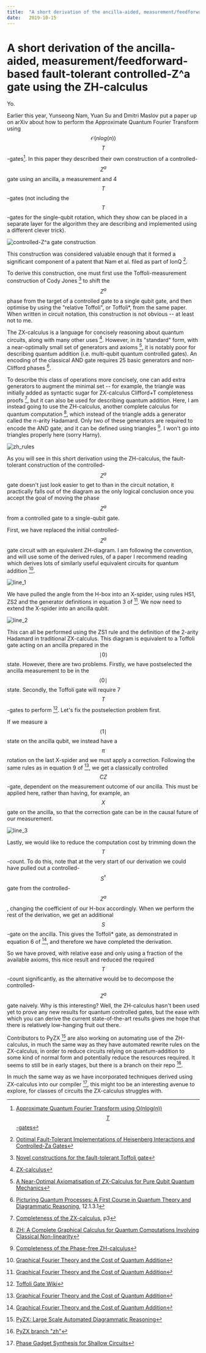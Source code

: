 ```yaml
---
title:  "A short derivation of the ancilla-aided, measurement/feedforward-based fault-tolerant controlled-Z^a gate using the ZH-calculus"
date:   2019-10-15
---
```


# A short derivation of the ancilla-aided, measurement/feedforward-based fault-tolerant controlled-Z^a gate using the ZH-calculus

Yo.


Earlier this year, Yunseong Nam, Yuan Su and Dmitri Maslov put a paper up on arXiv about how to perform the Approximate Quantum Fourier Transform using $$\mathcal{O}(nlog(n))$$ $$T$$-gates[^1]. In this paper they described their own construction of a controlled-$$Z^a$$ gate using an ancilla, a measurement and 4 $$T$$-gates (not including the $$T$$-gates for the single-qubit rotation, which they show can be placed in a separate layer for the algorithm they are describing and implemented using a different clever trick).

![controlled-Z^a gate construction](/assets/cza_construction.png)

This construction was considered valuable enough that it formed a significant component of a patent that Nam et al. filed as part of IonQ [^2].

To derive this construction, one must first use the Toffoli-measurement construction of Cody Jones [^3] to shift the $$Z^a$$ phase from the target of a controlled gate to a single qubit gate, and then optimise by using the "relative Toffoli", or Toffoli*, from the same paper. When written in circuit notation, this construction is not obvious -- at least not to me.

The ZX-calculus is a language for concisely reasoning about quantum circuits, along with many other uses [^4]. However, in its "standard" form, with a near-optimally small set of generators and axioms [^5], it is notably poor for describing quantum addition (i.e. multi-qubit quantum controlled gates). An encoding of the classical AND gate requires 25 basic generators and non-Clifford phases [^6].

To describe this class of operations more concisely, one can add extra generators to augment the minimal set -- for example, the triangle was initially added as syntactic sugar for ZX-calculus Clifford+T completeness proofs [^7], but it can also be used for describing quantum addition. Here, I am instead going to use the ZH-calculus, another complete calculus for quantum computation [^8], which instead of the triangle adds a generator called the n-arity Hadamard. Only two of these generators are required to encode the AND gate, and it can be defined using triangles [^9]. I won't go into triangles properly here (sorry Harny).

![zh_rules](/assets/zh_rules.png)

As you will see in this short derivation using the ZH-calculus, the fault-tolerant construction of the controlled-$$Z^a$$ gate doesn't just look easier to get to than in the circuit notation, it practically falls out of the diagram as the only logical conclusion once you accept the goal of moving the phase $$Z^a$$ from a controlled gate to a single-qubit gate.

First, we have replaced the initial controlled-$$Z^a$$ gate circuit with an equivalent ZH-diagram. I am following the convention, and will use some of the derived rules, of a paper I recommend reading which derives lots of similarly useful equivalent circuits for quantum addition [^10].

![line_1](/assets/line1.png)

We have pulled the angle from the H-box into an X-spider, using rules HS1, ZS2 and the generator definitions in equation 3 of [^10]. We now need to extend the X-spider into an ancilla qubit.

![line_2](/assets/line2.png)

This can all be performed using the ZS1 rule and the definition of the 2-arity Hadamard in traditional ZX-calculus. This diagram is equivalent to a Toffoli gate acting on an ancilla prepared in the $$\mid 0\rangle$$ state. However, there are two problems. Firstly, we have postselected the ancilla measurement to be in the $$\langle 0 \mid$$ state. Secondly, the Toffoli gate will require 7 $$T$$-gates to perform [^11]. Let's fix the postselection problem first.

If we measure a $$\langle 1 \mid$$ state on the ancilla qubit, we instead have a $$\pi$$ rotation on the last X-spider and we must apply a correction. Following the same rules as in equation 9 of [^10], we get a classically controlled $$CZ$$-gate, dependent on the measurement outcome of our ancilla. This must be applied here, rather than having, for example, an $$X$$ gate on the ancilla, so that the correction gate can be in the causal future of our measurement.

![line_3](/assets/line3.png)

Lastly, we would like to reduce the computation cost by trimming down the $$T$$-count. To do this, note that at the very start of our derivation we could have pulled out a controlled-$$S^{\dagger}$$ gate from the controlled-$$Z^a$$, changing the coefficient of our H-box accordingly. When we perform the rest of the derivation, we get an additional $$S$$-gate on the ancilla. This gives the Toffoli* gate, as demonstrated in equation 6 of [^10], and therefore we have completed the derivation.

So we have proved, with relative ease and only using a fraction of the available axioms, this nice result and reduced the required $$T$$-count significantly, as the alternative would be to decompose the controlled-$$Z^a$$ gate naively. Why is this interesting? Well, the ZH-calculus hasn't been used yet to prove any new results for quantum controlled gates, but the ease with which you can derive the current state-of-the-art results gives me hope that there is relatively low-hanging fruit out there.

Contributors to PyZX [^12] are also working on automating use of the ZH-calculus, in much the same way as they have automated rewrite rules on the ZX-calculus, in order to reduce circuits relying on quantum-addition to some kind of normal form and potentially reduce the resources required. It seems to still be in early stages, but there is a branch on their repo [^13].

In much the same way as we have incorporated techniques derived using ZX-calculus into our compiler [^14], this might too be an interesting avenue to explore, for classes of circuits the ZX-calculus struggles with.

[^1]: [Approximate Quantum Fourier Transform using O(nlog(n)) $$T$$-gates](https://arxiv.org/pdf/1803.04933.pdf)
[^2]: [Optimal Fault-Tolerant Implementations of Heisenberg Interactions and Controlled-Za Gates](https://patentimages.storage.googleapis.com/02/c6/2f/1ae76f4e15261b/US20190258757A1.pdf)
[^3]: [Novel constructions for the fault-tolerant Toffoli gate](https://arxiv.org/pdf/1212.5069.pdf)
[^4]: [ZX-calculus](http://zxcalculus.com/publications.html)
[^5]: [A Near-Optimal Axiomatisation of ZX-Calculus for Pure Qubit Quantum Mechanics](https://arxiv.org/pdf/1812.09114.pdf)
[^6]: [Picturing Quantum Processes: A First Course in Quantum Theory and Diagrammatic Reasoning](https://dx.doi.org/10.1017/9781316219317), 12.1.3.1
[^7]: [Completeness of the ZX-calculus](https://arxiv.org/pdf/1903.06035.pdf), p3
[^8]: [ZH: A Complete Graphical Calculus for Quantum Computations Involving Classical Non-linearity](https://arxiv.org/pdf/1805.02175.pdf)
[^9]: [Completeness of the Phase-free ZH-calculus](https://arxiv.org/pdf/1904.07545.pdf)
[^10]: [Graphical Fourier Theory and the Cost of Quantum Addition](https://arxiv.org/abs/1904.07551)
[^11]: [Toffoli Gate Wiki](https://en.wikipedia.org/wiki/Toffoli_gate#Relation_to_quantum_computing)
[^12]: [PyZX: Large Scale Automated Diagrammatic Reasoning](https://arxiv.org/abs/1904.04735)
[^13]: [PyZX branch "zh"](https://github.com/Quantomatic/pyzx/tree/zh)
[^14]: [Phase Gadget Synthesis for Shallow Circuits](https://arxiv.org/abs/1906.01734)